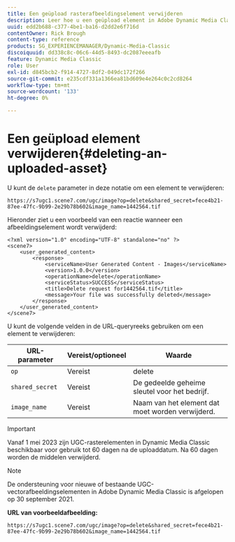 ```yaml
---
title: Een geüpload rasterafbeeldingselement verwijderen
description: Leer hoe u een geüpload element in Adobe Dynamic Media Classic verwijdert.
uuid: edd2b688-c377-4be1-ba16-d2dd2e6f716d
contentOwner: Rick Brough
content-type: reference
products: SG_EXPERIENCEMANAGER/Dynamic-Media-Classic
discoiquuid: dd338c8c-06c6-44d5-8493-dc2087eeeafb
feature: Dynamic Media Classic
role: User
exl-id: d845bcb2-f914-4727-8df2-049dc172f266
source-git-commit: e235cdf331a1366ea81bd609e4e264c0c2cd8264
workflow-type: tm+mt
source-wordcount: '133'
ht-degree: 0%

---
```


# Een geüpload element verwijderen{#deleting-an-uploaded-asset}

U kunt de `delete` parameter in deze notatie om een element te verwijderen:

```as3
https://s7ugc1.scene7.com/ugc/image?op=delete&shared_secret=fece4b21-87ee-47fc-9b99-2e29b78b602&image_name=1442564.tif
```

Hieronder ziet u een voorbeeld van een reactie wanneer een afbeeldingselement wordt verwijderd:

```as3
<?xml version="1.0" encoding="UTF-8" standalone="no" ?> 
<scene7> 
    <user_generated_content> 
        <response> 
            <serviceName>User Generated Content - Images</serviceName> 
            <version>1.0.0</version> 
            <operationName>delete</operationName> 
            <serviceStatus>SUCCESS</serviceStatus> 
            <title>Delete request for1442564.tif</title> 
            <message>Your file was successfully deleted</message> 
        </response> 
    </user_generated_content> 
</scene7>
```

U kunt de volgende velden in de URL-queryreeks gebruiken om een element te verwijderen:

| URL-parameter | Vereist/optioneel | Waarde |
| --- | --- | --- |
| `op` | Vereist | delete |
| `shared_secret` | Vereist | De gedeelde geheime sleutel voor het bedrijf. |
| `image_name` | Vereist | Naam van het element dat moet worden verwijderd. |

<!-- <li>For Vector:fxg_name</li> -->

>[!IMPORTANT]
>
>Vanaf 1 mei 2023 zijn UGC-rasterelementen in Dynamic Media Classic beschikbaar voor gebruik tot 60 dagen na de uploaddatum. Na 60 dagen worden de middelen verwijderd.

>[!NOTE]
>
>De ondersteuning voor nieuwe of bestaande UGC-vectorafbeeldingselementen in Adobe Dynamic Media Classic is afgelopen op 30 september 2021.

**URL van voorbeeldafbeelding:**

`https://s7ugc1.scene7.com/ugc/image?op=delete&shared_secret=fece4b21-87ee-47fc-9b99-2e29b78b602&image_name=1442564.tif`

<!-- **Sample vector URL:**

`https://s7ugc1.scene7.com/ugc/vector?op=delete&shared_secret=2160a8fa-cec6-45ba-8d59- ca595f6d2b47& &fxg_name=8875744.fxg` -->
